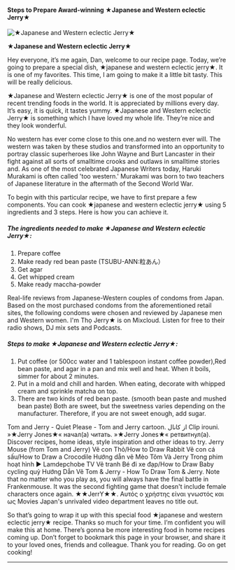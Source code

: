             

#### Steps to Prepare Award-winning ★Japanese and Western eclectic Jerry★

![★Japanese and Western eclectic Jerry★](https://img-global.cpcdn.com/recipes/8a4a8f2e9f7e2d53/751x532cq70/%e2%98%85japanese-and-western-eclectic-jerry%e2%98%85-recipe-main-photo.jpg)

**★Japanese and Western eclectic Jerry★**

Hey everyone, it’s me again, Dan, welcome to our recipe page. Today, we’re going to prepare a special dish, ★japanese and western eclectic jerry★. It is one of my favorites. This time, I am going to make it a little bit tasty. This will be really delicious.

★Japanese and Western eclectic Jerry★ is one of the most popular of recent trending foods in the world. It is appreciated by millions every day. It’s easy, it is quick, it tastes yummy. ★Japanese and Western eclectic Jerry★ is something which I have loved my whole life. They’re nice and they look wonderful.

No western has ever come close to this one.and no western ever will. The western was taken by these studios and transformed into an opportunity to portray classic superheroes like John Wayne and Burt Lancaster in their fight against all sorts of smalltime crooks and outlaws in smalltime stories and. As one of the most celebrated Japanese Writers today, Haruki Murakami is often called 'too western.' Murakami was born to two teachers of Japanese literature in the aftermath of the Second World War.

To begin with this particular recipe, we have to first prepare a few components. You can cook ★japanese and western eclectic jerry★ using 5 ingredients and 3 steps. Here is how you can achieve it.

##### The ingredients needed to make ★Japanese and Western eclectic Jerry★:

1.  Prepare coffee
2.  Make ready red bean paste (TSUBU-ANN:粒あん）
3.  Get agar
4.  Get whipped cream
5.  Make ready maccha-powder

Real-life reviews from Japanese-Western couples of condoms from Japan. Based on the most purchased condoms from the aforementioned retail sites, the following condoms were chosen and reviewed by Japanese men and Western women. I'm Thọ Jerry★ is on Mixcloud. Listen for free to their radio shows, DJ mix sets and Podcasts.

##### Steps to make ★Japanese and Western eclectic Jerry★:

1.  Put coffee (or 500cc water and 1 tablespoon instant coffee powder),Red bean paste, and agar in a pan and mix well and heat. When it boils, simmer for about 2 minutes.
2.  Put in a mold and chill and harden. When eating, decorate with whipped cream and sprinkle matcha on top.
3.  There are two kinds of red bean paste. (smooth bean paste and mushed bean paste) Both are sweet, but the sweetness varies depending on the manufacturer. Therefore, if you are not sweet enough, add sugar.

Tom and Jerry - Quiet Please - Tom and Jerry cartoon. از کانال Clip irouni. »★Jerry Jones★« начал(а) читать. »★Jerry Jones★« ретвитнул(а). Discover recipes, home ideas, style inspiration and other ideas to try. Jerry Mouse (from Tom and Jerry) Vẽ con Thỏ/How to Draw Rabbit Vẽ con cá sấu/How to Draw a Crocodile Hướng dẫn vẽ Mèo Tôm Và Jerry Trong phim hoạt hình ► Lamdepchobe TV Vẽ tranh Bé đi xe đạp/How to Draw Baby cycling quỷ Hướng Dẫn Vẽ Tom & Jerry - How To Draw Tom & Jerry. Note that no matter who you play as, you will always have the final battle in Frankenmouse. It was the second fighting game that doesn't include female characters once again. ★★JerrY★★. Αυτός ο χρήστης είναι γνωστός και ως Movies Japan's unrivaled video department leaves no title out.

So that’s going to wrap it up with this special food ★japanese and western eclectic jerry★ recipe. Thanks so much for your time. I’m confident you will make this at home. There’s gonna be more interesting food in home recipes coming up. Don’t forget to bookmark this page in your browser, and share it to your loved ones, friends and colleague. Thank you for reading. Go on get cooking!

* * *